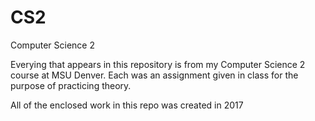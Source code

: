 # CS2
Computer Science 2

Everying that appears in this repository is from my Computer Science 2 course at MSU Denver. Each was an assignment given in class for the purpose of practicing theory.

All of the enclosed work in this repo was created in 2017
